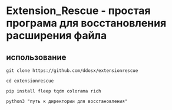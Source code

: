 # Extension_Rescue - простая програма для восстановления расширения файла
## использование
`git clone https://github.com/ddosx/extensionrescue`

`cd extensionrescue`

`pip install fleep tqdm colorama rich`

`python3 "путь к директории для восстановления"`
